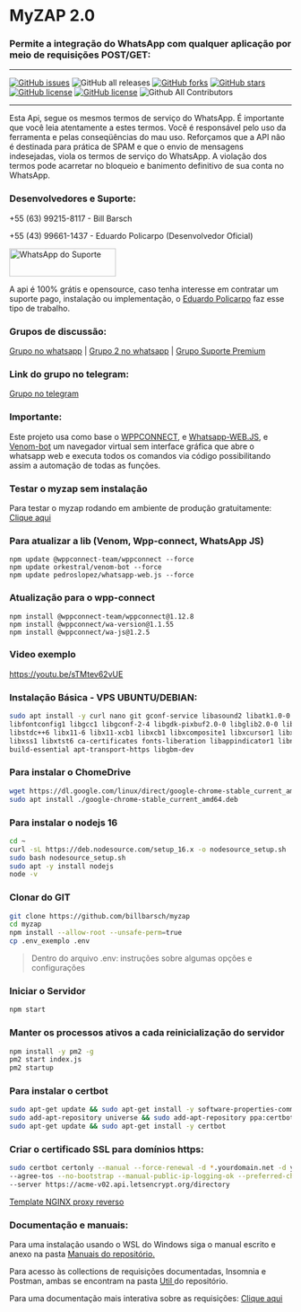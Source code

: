 # MyZAP 2.0

### Permite a integração do WhatsApp com qualquer aplicação por meio de requisições POST/GET:

---

<a href="https://github.com/edupoli/MyZap2.0/issues"><img alt="GitHub issues" src="https://img.shields.io/github/issues/edupoli/MyZap2.0"></a>
<img alt="GitHub all releases" src="https://img.shields.io/github/downloads/billbarsch/myzap/total">
<a href="https://github.com/edupoli/MyZap2.0/network"><img alt="GitHub forks" src="https://img.shields.io/github/forks/edupoli/MyZap2.0"></a>
<a href="https://github.com/edupoli/MyZap2.0/stargazers"><img alt="GitHub stars" src="https://img.shields.io/github/stars/edupoli/MyZap2.0"></a>
<a href="https://github.com/edupoli/MyZap2.0"><img alt="GitHub license" src="https://img.shields.io/github/license/edupoli/MyZap2.0"></a>
<a href="https://github.com/edupoli/MyZap2.0"><img alt="GitHub license" src="https://img.shields.io/badge/node-v14.0-green"></a>
<img alt="Github All Contributors" src="https://img.shields.io/github/all-contributors/all-contributors/all-contributors/master">

---

Esta Api, segue os mesmos termos de serviço do WhatsApp. É importante que você leia atentamente a estes termos. Você é responsável pelo uso da ferramenta e pelas conseqüências do mau uso. Reforçamos que a API não é destinada para prática de SPAM e que o envio de mensagens indesejadas, viola os termos de serviço do WhatsApp. A violação dos termos pode acarretar no bloqueio e banimento definitivo de sua conta no WhatsApp.

### Desenvolvedores e Suporte:

+55 (63) 99215-8117 - Bill Barsch

+55 (43) 99661-1437 - Eduardo Policarpo (Desenvolvedor Oficial)

<a target="_blank" href="https://api.whatsapp.com/send?phone=554396611437&text=Gostaria%20de%20mais%20informa%C3%A7%C3%B5es%20sobre%20o%20suporte%20da%20API%20MyZAP" target="_blank"><img title="WhatsApp do Suporte" height="50" width="190" src="https://upload.wikimedia.org/wikipedia/commons/thumb/f/f7/WhatsApp_logo.svg/2000px-WhatsApp_logo.svg.png"></a>

A api é 100% grátis e opensource, caso tenha interesse em contratar um suporte pago, instalação ou implementação, o [Eduardo Policarpo](https://api.whatsapp.com/send?phone=554396611437&text=Gostaria%20de%20mais%20informa%C3%A7%C3%B5es%20sobre%20o%20suporte%20da%20API%20MyZAP) faz esse tipo de trabalho.

### Grupos de discussão:

[Grupo no whatsapp](https://chat.whatsapp.com/IDqZrBmBIYL50Mq63NfraA) |
[Grupo 2 no whatsapp](https://chat.whatsapp.com/CTVp994clKsKunqzczFfu7) |
[Grupo Suporte Premium](https://chat.whatsapp.com/Eg7D1Yd4RIQ07GkTyMKnxd)

### Link do grupo no telegram:

[Grupo no telegram](https://t.me/joinchat/tOiGjpK_0xg4OGZh)

### Importante:

Este projeto usa como base o [WPPCONNECT](https://github.com/wppconnect-team/wppconnect), e [Whatsapp-WEB.JS](https://github.com/pedroslopez/whatsapp-web.js/), e [Venom-bot](https://github.com/orkestral/venom) um navegador virtual sem interface gráfica que abre o whatsapp web e executa todos os comandos via código possibilitando assim a automação de todas as funções.

### Testar o myzap sem instalação

Para testar o myzap rodando em ambiente de produção gratuitamente: <a href="https://apigratis.com.br" target="_blank"> Clique aqui </a>

### Para atualizar a lib (Venom, Wpp-connect, WhatsApp JS)

```
npm update @wppconnect-team/wppconnect --force
npm update orkestral/venom-bot --force
npm update pedroslopez/whatsapp-web.js --force
```

### Atualização para o wpp-connect

```
npm install @wppconnect-team/wppconnect@1.12.8
npm install @wppconnect/wa-version@1.1.55
npm install @wppconnect/wa-js@1.2.5
```

### Video exemplo

https://youtu.be/sTMtev62vUE

### Instalação Básica - VPS UBUNTU/DEBIAN:

```bash
sudo apt install -y curl nano git gconf-service libasound2 libatk1.0-0 libc6 libcairo2 libcups2 libdbus-1-3 libexpat1 \
libfontconfig1 libgcc1 libgconf-2-4 libgdk-pixbuf2.0-0 libglib2.0-0 libgtk-3-0 libnspr4 libpango-1.0-0 libpangocairo-1.0-0 \
libstdc++6 libx11-6 libx11-xcb1 libxcb1 libxcomposite1 libxcursor1 libxdamage1 libxext6 libxfixes3 libxi6 libxrandr2 libxrender1 \
libxss1 libxtst6 ca-certificates fonts-liberation libappindicator1 libnss3 lsb-release xdg-utils wget \
build-essential apt-transport-https libgbm-dev
```

### Para instalar o ChomeDrive

```bash
wget https://dl.google.com/linux/direct/google-chrome-stable_current_amd64.deb
sudo apt install ./google-chrome-stable_current_amd64.deb
```

### Para instalar o nodejs 16

```bash
cd ~
curl -sL https://deb.nodesource.com/setup_16.x -o nodesource_setup.sh
sudo bash nodesource_setup.sh
sudo apt -y install nodejs
node -v
```

### Clonar do GIT

```bash
git clone https://github.com/billbarsch/myzap
cd myzap
npm install --allow-root --unsafe-perm=true
cp .env_exemplo .env
```

> Dentro do arquivo .env:
> instruções sobre algumas opções e configurações

### Iniciar o Servidor

```bash
npm start
```

### Manter os processos ativos a cada reinicialização do servidor

```bash
npm install -y pm2 -g
pm2 start index.js
pm2 startup
```

### Para instalar o certbot

```bash
sudo apt-get update && sudo apt-get install -y software-properties-common
sudo add-apt-repository universe && sudo add-apt-repository ppa:certbot/certbot
sudo apt-get update && sudo apt-get install -y certbot
```

### Criar o certificado SSL para domínios https:

```sh
sudo certbot certonly --manual --force-renewal -d *.yourdomain.net -d yourdomain.net \
--agree-tos --no-bootstrap --manual-public-ip-logging-ok --preferred-challenges dns-01 \
--server https://acme-v02.api.letsencrypt.org/directory
```

[Template NGINX proxy reverso](https://github.com/AlanMartines/myzap/tree/myzap2.0/nginx "Templates NGINX proxy reverso")

### Documentação e manuais:

Para uma instalação usando o WSL do Windows siga o manual escrito e anexo na pasta <a href="https://github.com/billbarsch/myzap/tree/myzap2.0/manuais/instalacao_local_windows_ubuntu_wsl" target="_blank"> Manuais do repositório.</a>

Para acesso às collections de requisições documentadas, Insomnia e Postman, ambas se encontram na pasta <a href="https://github.com/billbarsch/myzap/tree/myzap2.0/util/postman" target="_blank"> Util </a> do repositório.

Para uma documentação mais interativa sobre as requisições: <a href="https://documenter.getpostman.com/view/15465271/Tzm3oxnt" target="_blank"> Clique aqui </a>
